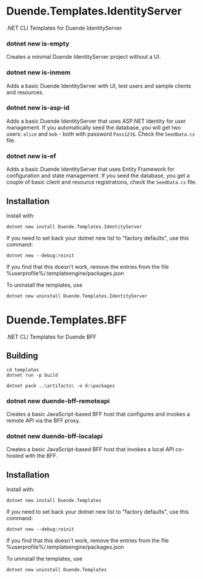 # Duende.Templates.IdentityServer
.NET CLI Templates for Duende IdentityServer

### dotnet new is-empty
Creates a minimal Duende IdentityServer project without a UI.

### dotnet new is-inmem
Adds a basic Duende IdentityServer with UI, test users and sample clients and resources.

### dotnet new is-asp-id
Adds a basic Duende IdentityServer that uses ASP.NET Identity for user management. If you automatically seed the database, you will get two users: `alice` and `bob` - both with password `Pass123$`. Check the `SeedData.cs` file.

### dotnet new is-ef
Adds a basic Duende IdentityServer that uses Entity Framework for configuration and state management. If you seed the database, you get a couple of basic client and resource registrations, check the `SeedData.cs` file.

## Installation

Install with:

`dotnet new install Duende.Templates.IdentityServer`


If you need to set back your dotnet new list to "factory defaults", use this command:

`dotnet new --debug:reinit`

If you find that this doesn't work, remove the entries from the file %userprofile%/.templateengine/packages.json

To uninstall the templates, use

`dotnet new uninstall Duende.Templates.IdentityServer`

# Duende.Templates.BFF
.NET CLI Templates for Duende BFF

## Building

``` pwsh
cd templates
dotnet run -p build

dotnet pack ..\artifacts\ -o d:\packages

```

### dotnet new duende-bff-remoteapi
Creates a basic JavaScript-based BFF host that configures and invokes a remote API via the BFF proxy.

### dotnet new duende-bff-localapi
Creates a basic JavaScript-based BFF host that invokes a local API co-hosted with the BFF.

## Installation 

Install with:

`dotnet new install Duende.Templates`


If you need to set back your dotnet new list to "factory defaults", use this command:

`dotnet new --debug:reinit`

If you find that this doesn't work, remove the entries from the file %userprofile%/.templateengine/packages.json

To uninstall the templates, use 

`dotnet new uninstall Duende.Templates`
